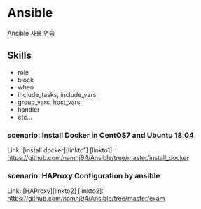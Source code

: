 # Ansible
Ansible 사용 연습

## Skills
- role
- block
- when
- include_tasks, include_vars
- group_vars, host_vars
- handler
- etc...

### scenario: Install Docker in CentOS7 and Ubuntu 18.04
Link: [install docker][linkto1]
[linkto1]: https://github.com/namhj94/Ansible/tree/master/install_docker

### scenario: HAProxy Configuration by ansible
Link: [HAProxy][linkto2]
[linkto2]: https://github.com/namhj94/Ansible/tree/master/exam


